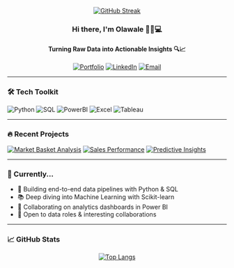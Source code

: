 <div align="center">
  
[![GitHub Streak](https://github-readme-streak-stats.herokuapp.com?user=walethewave&theme=highcontrast&hide_border=true&card_width=300&hide_total_contributions=true)](https://git.io/streak-stats)

### Hi there, I'm Olawale 👨🏽💻
#### Turning Raw Data into Actionable Insights 🔍📈

[![Portfolio](https://img.shields.io/badge/🌐_Portfolio-000000?style=for-the-badge)](https://olawale-ten.vercel.app/)
[![LinkedIn](https://img.shields.io/badge/LinkedIn-0A66C2?style=for-the-badge&logo=linkedin)](https://www.linkedin.com/in/yourprofile)
[![Email](https://img.shields.io/badge/📧_Email-D14836?style=for-the-badge&logo=gmail)](mailto:lekanolawale477@gmail.com)

</div>

---

### 🛠️ Tech Toolkit
![Python](https://img.shields.io/badge/Python-3776AB?style=flat&logo=python&logoColor=white)
![SQL](https://img.shields.io/badge/SQL-4479A1?style=flat&logo=postgresql&logoColor=white)
![PowerBI](https://img.shields.io/badge/Power_BI-F2C811?style=flat&logo=powerbi&logoColor=black)
![Excel](https://img.shields.io/badge/Excel-217346?style=flat&logo=microsoftexcel&logoColor=white)
![Tableau](https://img.shields.io/badge/Tableau-E97627?style=flat&logo=tableau&logoColor=white)

---

### 🔥 Recent Projects
[![Market Basket Analysis](https://img.shields.io/badge/🛒_Market_Basket_Analysis-8A2BE2)](https://github.com/walethewave/Exploratory-Data-Analysis-on-Market-Basket-Analysis)
[![Sales Performance](https://img.shields.io/badge/📊_Sales_Performance_Analysis-00BFFF)](https://github.com/walethewave/SQL-Driven-Sales-Performance-Analysis)
[![Predictive Insights](https://img.shields.io/badge/🔮_Predictive_Insights_ETL-228B22)](https://github.com/walethewave/Data-Predictive-Insights-ETL)

---

### 📌 Currently...
- 🚀 Building end-to-end data pipelines with Python & SQL
- 📚 Deep diving into Machine Learning with Scikit-learn
- 🎯 Collaborating on analytics dashboards in Power BI
- 🤝 Open to data roles & interesting collaborations

---

### 📈 GitHub Stats
<div align="center">
  
[![Top Langs](https://github-readme-stats.vercel.app/api/top-langs/?username=walethewave&layout=compact&theme=highcontrast)](https://github.com/walethewave)

</div>
